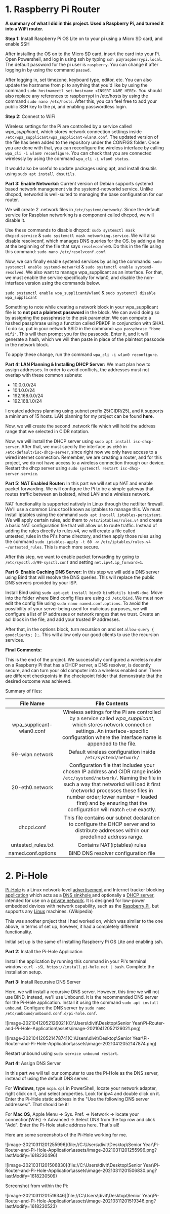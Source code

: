 # 1. Raspberry Pi Router

**A summary of what I did in this project. Used a Raspberry Pi, and turned it into a WiFi router.**

**Step 1:** Install Raspberry Pi OS Lite on to your pi using a Micro SD card, and enable SSH

After installing the OS on to the Micro SD card, insert the card into your Pi. Open Powershell, and log in using ssh by typing `ssh pi@raspberrypi.local`. The default password for the pi user is `raspberry`. You can change it after logging in by using the command `passwd`.

After logging in, set timezone, keyboard type, editor, etc. You can also update the hostname from pi to anything that you'd like by using the command `sudo hostnamectl set-hostname <INSERT NAME HERE>`. You should also replace any references to raspberrypi in /etc/hosts by using the command `sudo nano /etc/hosts`. After this, you can feel free to add your public SSH key to the pi, and enabling passwordless login.

**Step 2:** Connect to WiFi

Wireless settings for the Pi are controlled by a service called *wpa_supplicant*, which stores network connection settings inside `/etc/wpa_supplicant/wpa_supplicant-wlan0.conf`. The updated version of the file has been added to the repository under the CONFIGS folder. Once you are done with that, you can reconfigure the wireless interface by calling `wpa_cli -i wlan0 reconfigure`. You can check that you are connected wirelessly by using the command `wpa_cli -i wlan0 status`.

It would also be useful to update packages using apt, and install dnsutils using `sudo apt install dnsutils`.

**Part 3: Enable Networkd:** Current version of Debian supports systemd based network management via the systemd-networkd service. Unlike dhcpcd, networkd is well-suited to managing the base configuration for our router.

We will create 2 .network files in `/etc/systemd/network/`. Since the default service for Raspbian networking is a component called dhcpcd, we will disable it.

Use these commands to disable dhcpcd: `sudo systemctl mask dhcpcd.service` & `sudo systemctl mask networking.service`. We will also disable resolvconf, which manages DNS queries for the OS. by adding a line at the beginning of the file that says `resolvconf=NO`. Do this in the file using this command: `sudo nano /etc/resolvconf.conf`. 

Now, we can finally enable systemd services by using the commands: `sudo systemctl enable systemd-networkd` & `sudo systemctl enable systemd-resolved`. We also want to manage wpa_supplicant as an interface. For that, we must enable the service specifically for wlan0, and disable the non-interface version using the commands below. 

`sudo systemctl enable wpa_supplicant@wlan0` & `sudo systemctl disable wpa_supplicant` 

Something to note while creating a network block in your wpa_supplicant file is to **not put a plaintext password** in the block. We can avoid doing so by assigning the passphrase to the psk parameter. We can compute a hashed passphrase using a function called PBKDF in conjunction with SHA1. To do so, put in your network SSID in the command: `wpa_passphrase "Home Wifi"`. This will then prompt you for the passcode. Enter it, and it will generate a hash, which we will then paste in place of the plaintext passcode in the network block. 

To apply these change, run the command `wpa_cli -i wlan0 reconfigure`.

**Part 4: LAN Planning & Installing DHCP Server:** We must plan how to assign addresses. In order to avoid conflicts, the addresses must not overlap with these common subnets: 

- 10.0.0.0/24
- 10.1.0.0/24
- 192.168.0.0/24
- 192.168.1.0/24

I created address planning using subnet prefix 25(CIDR/25), and it supports a minimum of 15 hosts. LAN planning for my project can be found **here**.

Now, we will create the second .network file which will hold the address range that we selected in CIDR notation.

Now, we will install the DHCP server using `sudo apt install isc-dhcp-server`. After that, we must specify the interface as `eth0` in `/etc/default/isc-dhcp-server`, since right now we only have access to a wired internet connection. Remember, we are creating a router, and for this project, we do not have access to a wireless connection through our device. Restart the dhcp server using `sudo systemctl restart isc-dhcp-server.service`.

**Part 5: NAT Enabled Router:** In this part we will set up NAT and enable packet forwarding. We will configure the Pi to be a simple  gateway that routes traffic between an isolated, wired LAN and a wireless network.

NAT functionality is supported natively in Linux through the netfilter firewall. We'll use a common Linux tool known as iptables to manage this. We must install iptables using the command `sudo apt install iptables-persistent`. We will apply certain rules, add them to `/etc/iptables/rules.v4` and create a basic NAT configuration file that will allow us to route traffic. Instead of adding the rules directly to rules.v4, we will create a file called untested_rules in the Pi's home directory, and then apply those rules using the command `sudo iptables-apply -t 60 -w /etc/iptables/rules.v4 ~/untested_rules`. This is much more secure.

After this step, we want to enable packet forwarding by going to `/etc/sysctl.d/99-sysctl.conf` and setting `net.ipv4.ip_forward=1`.

**Part 6: Enable Caching DNS Server:** In this step we will add a DNS server using Bind that will resolve the DNS queries. This will replace the public DNS servers provided by your ISP. 

Install Bind using `sudo apt-get install bind9 bind9utils bind9-doc`. Move into the folder where Bind config files are using `cd /etc/bind`. We must now edit the config file using `sudo nano named.conf.options`. To avoid the possibility of your server being used for malicious purposes, we will configure a list of IP addresses or network ranges that we trust. Create an acl block in the file, and add your trusted IP addresses. 

After that, in the options block, turn recursion on and set `allow-query { goodclients; };`. This will allow only our good clients to use the recursion services.

**Final Comments:**

This is the end of the project. We successfully configured a wireless router on a Raspberry Pi that has a DHCP server, a DNS resolver, is decently secure, and can turn your old computer into a wireless enabled one! There are different checkpoints in the checkpoint folder that demonstrate that the desired outcome was achieved.

Summary of files:

|       **File Name**       |                      **File Contents**                       |
| :-----------------------: | :----------------------------------------------------------: |
| wpa_supplicant-wlan0.conf | Wireless settings for the Pi are controlled by a service called *wpa_supplicant*, which stores network connection settings. An interface-specific configuration where the interface name is appended to the file. |
|      99-wlan.network      | Default wireless configuration inside `/etc/systemd/network/` |
|      20-eth0.network      | Configuration file that includes your chosen IP address and CIDR range inside `/etc/systemd/network/`. Naming the file in such a way that networkd will load it first (networkd processes these files in number order; lower number = loaded first) and by ensuring that the configuration will match `eth0` exactly. |
|        dhcpd.conf         | This file contains our subnet declaration to configure the DHCP server and to distribute addresses within our predefined address range. |
|    untested_rules.txt     |                 Contains NAT(iptables) rules                 |
|    named.conf.options     |             BIND DNS resolver configuration file             |



# 2. Pi-Hole

[Pi-Hole](https://en.wikipedia.org/wiki/Pi-hole) is a Linux network-level [advertisement](https://en.wikipedia.org/wiki/Online_advertising) and Internet tracker blocking [application](https://en.wikipedia.org/wiki/Application_software) which acts as a [DNS sinkhole ](https://en.wikipedia.org/wiki/DNS_sinkhole)and optionally a [DHCP server](https://en.wikipedia.org/wiki/Dynamic_Host_Configuration_Protocol), intended for use on a [private network](https://en.wikipedia.org/wiki/Private_network). It is designed for low-power embedded devices with network capability, such as the [Raspberry Pi](https://en.wikipedia.org/wiki/Raspberry_Pi), but supports any [Linux](https://en.wikipedia.org/wiki/Linux) machines. (Wikipedia) 

This was another project that I had worked on, which was similar to the one above, in terms of set up, however, it had a completely different functionality.

Initial set up is the same of installing Raspberry Pi OS Lite and enabling ssh.

**Part 2:** Install the Pi-Hole Application

Install the application by running this command in your Pi's terminal window: `curl -sSL https://install.pi-hole.net | bash`. Complete the installation setup.

**Part 3:** Install Recursive DNS Server

Here, we will install a recursive DNS server. However, this time we will not use BIND, instead, we'll use Unbound. It is the recommended DNS server for the Pi-Hole application. Install it using the command `sudo apt install unbound`. Configure the DNS server by `sudo nano /etc/unbound/unbound.conf.d/pi-hole.conf`. 

![image-20210412052126021](C:\Users\divit\Desktop\Senior Year\Pi-Router-and-Pi-Hole-Application\assets\image-20210412052126021.png)

![image-20210412052147874](C:\Users\divit\Desktop\Senior Year\Pi-Router-and-Pi-Hole-Application\assets\image-20210412052147874.png)

Restart unbound using `sudo service unbound restart`.

**Part 4:** Assign DNS Server

In this part we will tell our computer to use the Pi-Hole as the DNS server, instead of using the default DNS server.

For **Windows**, type `ncpa.cpl` in PowerShell, locate your network adapter, right click on it, and select properties. Look for ipv4 and double click on it. Enter the Pi-Hole static address in the "Use the following DNS server addresses:". That should be it!

For **Mac OS**, Apple Menu -> Sys. Pref. -> Network -> locate your connection(WiFi) -> Advanced -> Select DNS from the top row and click "Add". Enter the Pi-Hole static address here. That's all!

Here are some screenshots of the Pi-Hole working for me.

![image-20210311201255996](file://C:\Users\divit\Desktop\Senior Year\Pi-Router-and-Pi-Hole-Application\assets/image-20210311201255996.png?lastModify=1618230496)

![image-20210311201506830](file://C:\Users\divit\Desktop\Senior Year\Pi-Router-and-Pi-Hole-Application\assets\image-20210311201506830.png?lastModify=1618230509)

Screenshot from within the Pi:

![image-20210311201519346](file://C:\Users\divit\Desktop\Senior Year\Pi-Router-and-Pi-Hole-Application\assets\image-20210311201519346.png?lastModify=1618230523)